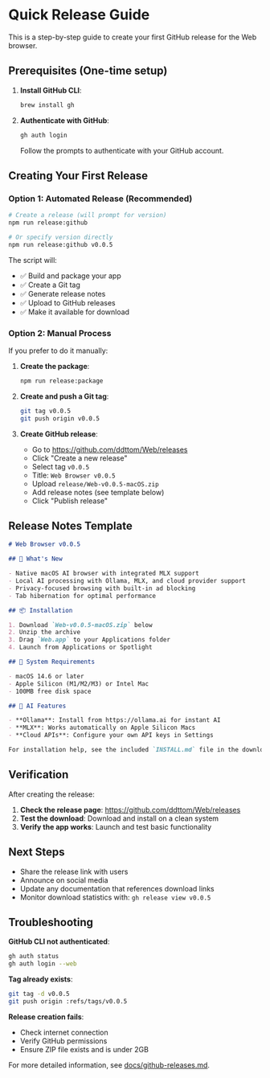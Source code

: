 # Quick Release Guide

This is a step-by-step guide to create your first GitHub release for the Web browser.

## Prerequisites (One-time setup)

1. **Install GitHub CLI**:
   ```bash
   brew install gh
   ```

2. **Authenticate with GitHub**:
   ```bash
   gh auth login
   ```
   Follow the prompts to authenticate with your GitHub account.

## Creating Your First Release

### Option 1: Automated Release (Recommended)

```bash
# Create a release (will prompt for version)
npm run release:github

# Or specify version directly
npm run release:github v0.0.5
```

The script will:
- ✅ Build and package your app
- ✅ Create a Git tag
- ✅ Generate release notes
- ✅ Upload to GitHub releases
- ✅ Make it available for download

### Option 2: Manual Process

If you prefer to do it manually:

1. **Create the package**:
   ```bash
   npm run release:package
   ```

2. **Create and push a Git tag**:
   ```bash
   git tag v0.0.5
   git push origin v0.0.5
   ```

3. **Create GitHub release**:
   - Go to https://github.com/ddttom/Web/releases
   - Click "Create a new release"
   - Select tag `v0.0.5`
   - Title: `Web Browser v0.0.5`
   - Upload `release/Web-v0.0.5-macOS.zip`
   - Add release notes (see template below)
   - Click "Publish release"

## Release Notes Template

```markdown
# Web Browser v0.0.5

## 🚀 What's New

- Native macOS AI browser with integrated MLX support
- Local AI processing with Ollama, MLX, and cloud provider support
- Privacy-focused browsing with built-in ad blocking
- Tab hibernation for optimal performance

## 📦 Installation

1. Download `Web-v0.0.5-macOS.zip` below
2. Unzip the archive
3. Drag `Web.app` to your Applications folder
4. Launch from Applications or Spotlight

## 🔧 System Requirements

- macOS 14.6 or later
- Apple Silicon (M1/M2/M3) or Intel Mac
- 100MB free disk space

## 🤖 AI Features

- **Ollama**: Install from https://ollama.ai for instant AI
- **MLX**: Works automatically on Apple Silicon Macs
- **Cloud APIs**: Configure your own API keys in Settings

For installation help, see the included `INSTALL.md` file in the download.
```

## Verification

After creating the release:

1. **Check the release page**: https://github.com/ddttom/Web/releases
2. **Test the download**: Download and install on a clean system
3. **Verify the app works**: Launch and test basic functionality

## Next Steps

- Share the release link with users
- Announce on social media
- Update any documentation that references download links
- Monitor download statistics with: `gh release view v0.0.5`

## Troubleshooting

**GitHub CLI not authenticated**:
```bash
gh auth status
gh auth login --web
```

**Tag already exists**:
```bash
git tag -d v0.0.5
git push origin :refs/tags/v0.0.5
```

**Release creation fails**:
- Check internet connection
- Verify GitHub permissions
- Ensure ZIP file exists and is under 2GB

For more detailed information, see [docs/github-releases.md](docs/github-releases.md).
